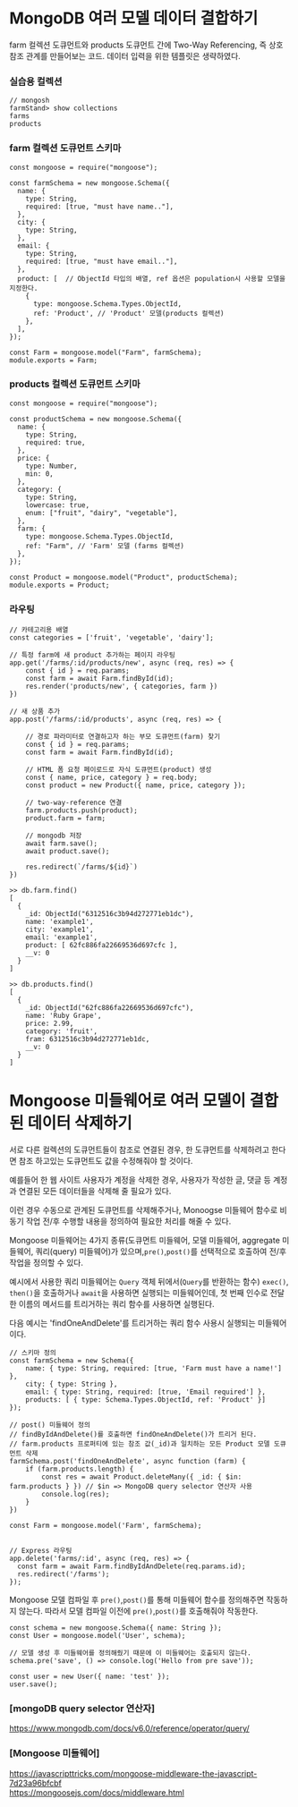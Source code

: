 # MongoDB 여러 모델 데이터 결합하기

farm 컬렉션 도큐먼트와 products 도큐먼트 간에 Two-Way Referencing, 즉 상호 참조 관계를 만들어보는 코드. 데이터 입력을 위한 템플릿은 생략하였다.

### 실습용 컬렉션
```
// mongosh
farmStand> show collections
farms
products
```

### farm 컬렉션 도큐먼트 스키마
```
const mongoose = require("mongoose");

const farmSchema = new mongoose.Schema({
  name: {
    type: String,
    required: [true, "must have name.."],
  },
  city: {
    type: String,
  },
  email: {
    type: String,
    required: [true, "must have email.."],
  },
  product: [  // ObjectId 타입의 배열, ref 옵션은 population시 사용할 모델을 지정한다.
    {         
      type: mongoose.Schema.Types.ObjectId,
      ref: 'Product', // 'Product' 모델(products 컬렉션)
    },
  ],
});

const Farm = mongoose.model("Farm", farmSchema);
module.exports = Farm;
```

### products 컬렉션 도큐먼트 스키마
```
const mongoose = require("mongoose");

const productSchema = new mongoose.Schema({
  name: {
    type: String,
    required: true,
  },
  price: { 
    type: Number,
    min: 0,
  },
  category: {
    type: String,
    lowercase: true,
    enum: ["fruit", "dairy", "vegetable"],
  },
  farm: {
    type: mongoose.Schema.Types.ObjectId,
    ref: "Farm", // 'Farm' 모델 (farms 컬렉션)
  },
});

const Product = mongoose.model("Product", productSchema);
module.exports = Product;
```

### 라우팅
```
// 카테고리용 배열
const categories = ['fruit', 'vegetable', 'dairy'];

// 특정 farm에 새 product 추가하는 페이지 라우팅
app.get('/farms/:id/products/new', async (req, res) => {
    const { id } = req.params;
    const farm = await Farm.findById(id);
    res.render('products/new', { categories, farm })
})

// 새 상품 추가 
app.post('/farms/:id/products', async (req, res) => {

    // 경로 파라미터로 연결하고자 하는 부모 도큐먼트(farm) 찾기
    const { id } = req.params;
    const farm = await Farm.findById(id);

    // HTML 폼 요청 페이로드로 자식 도큐먼트(product) 생성
    const { name, price, category } = req.body;
    const product = new Product({ name, price, category });

    // two-way-reference 연결
    farm.products.push(product);
    product.farm = farm;

    // mongodb 저장
    await farm.save();
    await product.save();

    res.redirect(`/farms/${id}`)
})

>> db.farm.find()
[
  {
    _id: ObjectId("6312516c3b94d272771eb1dc"),
    name: 'example1',
    city: 'example1',
    email: 'example1',
    product: [ 62fc886fa22669536d697cfc ],
    __v: 0
  }
]

>> db.products.find()
[
  {
    _id: ObjectId("62fc886fa22669536d697cfc"),
    name: 'Ruby Grape',
    price: 2.99,
    category: 'fruit',
    fram: 6312516c3b94d272771eb1dc,
    __v: 0
  }
]
```

# Mongoose 미들웨어로 여러 모델이 결합된 데이터 삭제하기

서로 다른 컬렉션의 도큐먼트들이 참조로 연결된 경우, 한 도큐먼트를 삭제하려고 한다면 참조 하고있는 도큐먼트도 값을 수정해줘야 할 것이다.

예를들어 한 웹 사이트 사용자가 계정을 삭제한 경우, 사용자가 작성한 글, 댓글 등 계정과 연결된 모든 데이터들을 삭제해 줄 필요가 있다.

이런 경우 수동으로 관계된 도큐먼트를 삭제해주거나, Monoogse 미들웨어 함수로 비동기 작업 전/후 수행할 내용을 정의하여 필요한 처리를 해줄 수 있다.

Mongoose 미들웨어는 4가지 종류(도큐먼트 미들웨어, 모델 미들웨어, aggregate 미들웨어, 쿼리(query) 미들웨어)가 있으며,`pre()`,`post()`를 선택적으로 호출하여 전/후 작업을 정의할 수 있다.

예시에서 사용한 쿼리 미들웨어는 `Query` 객체 뒤에서(`Query`를 반환하는 함수) `exec()`, `then()`을 호출하거나 `await`을 사용하면 실행되는 미들웨어인데, 첫 번째 인수로 전달한 이름의 메서드를 트리거하는 쿼리 함수를 사용하면 실행된다.

다음 예시는 'findOneAndDelete'를 트리거하는 쿼리 함수 사용시 실행되는 미들웨어이다.

<!-- post() 미들웨어의 매개변수는 doc, next() 2개..흠 -->
```
// 스키마 정의
const farmSchema = new Schema({
    name: { type: String, required: [true, 'Farm must have a name!'] },
    city: { type: String },
    email: { type: String, required: [true, 'Email required'] },
    products: [ { type: Schema.Types.ObjectId, ref: 'Product' }]
});

// post() 미들웨어 정의
// findByIdAndDelete()를 호출하면 findOneAndDelete()가 트리거 된다.
// farm.products 프로퍼티에 있는 참조 값(_id)과 일치하는 모든 Product 모델 도큐먼트 삭제
farmSchema.post('findOneAndDelete', async function (farm) {
    if (farm.products.length) {
        const res = await Product.deleteMany({ _id: { $in: farm.products } }) // $in => MongoDB query selector 연산자 사용
        console.log(res);
    }
})

const Farm = mongoose.model('Farm', farmSchema);


// Express 라우팅
app.delete('farms/:id', async (req, res) => {
  const farm = await Farm.findByIdAndDelete(req.params.id);
  res.redirect('/farms');
});
```
Mongoose 모델 컴파일 후 `pre()`,`post()`를 통해 미들웨어 함수를 정의해주면 작동하지 않는다. 따라서 모델 컴파일 이전에 `pre()`,`post()`를 호출해줘야 작동한다.

```
const schema = new mongoose.Schema({ name: String });
const User = mongoose.model('User', schema);

// 모델 생성 후 미들웨어를 정의해줬기 때문에 이 미들웨어는 호출되지 않는다.
schema.pre('save', () => console.log('Hello from pre save'));

const user = new User({ name: 'test' });
user.save();
```
<!-- Mongoose 메서드(위에선 Model.deleteMany())로 쿼리할 때도 mongoDB 명령어(query selector 연산자 $in..등)를 사용 가능했다-->
<!-- 참고자료 보충 필요 -->
### [mongoDB query selector 연산자]
https://www.mongodb.com/docs/v6.0/reference/operator/query/

### [Mongoose 미들웨어]
https://javascripttricks.com/mongoose-middleware-the-javascript-7d23a96bfcbf <br>
https://mongoosejs.com/docs/middleware.html
